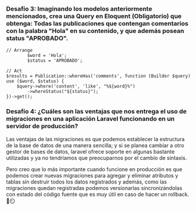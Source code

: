 ### Desafío 3: Imaginando los modelos anteriormente mencionados, crea una Query en Eloquent (Obligatorio) que obtenga: Todas las publicaciones que contengan comentarios con la palabra "Hola" en su contenido, y que además posean status "APROBADO".
```
// Arrange
        $word = 'Hola';
        $status = 'APROBADO';

// Act
$results = Publication::whereHas('comments', function (Builder $query) use ($word, $status) {
    $query->where('content', 'like', "%${word}%")
        ->whereStatus("${status}");
})->get();
```

### Desafío 4: ¿Cuáles son las ventajas que nos entrega el uso de migraciones en una aplicación Laravel funcionando en un servidor de producción?

Las ventajas de las migraciones es que podemos establecer la estructura de la base de datos de una manera sencilla; y si se planea cambiar a otro gestor de bases de datos, laravel ofrece soporte en algunas bastante utilizadas y ya no tendríamos que preocuparnos por el cambio de sintaxis.

Pero creo que lo más importante cuando funcione en producción es que podemos crear nuevas migraciones para agregar y eliminar atributos y tablas sin destruir todos los datos registrados y además, como las migraciones quedan registradas podemos versionarlas sincronizándolas con estado del código fuente que es muy útil en caso de hacer un rollback. 💾⏲️
